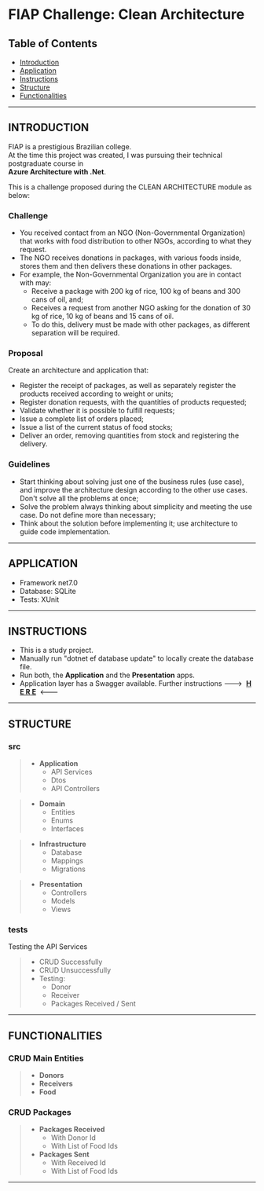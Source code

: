 # FIAP Challenge: Clean Architecture

## Table of Contents

- [Introduction](#introduction)
- [Application](#application)
- [Instructions](#instructions)
- [Structure](#structure)
- [Functionalities](#functionalities)

---

## **INTRODUCTION**

FIAP is a prestigious Brazilian college.<br>
At the time this project was created, I was pursuing their technical postgraduate course in<br>
**Azure Architecture with .Net**.

This is a challenge proposed during the CLEAN ARCHITECTURE module as below:

### Challenge
- You received contact from an NGO (Non-Governmental Organization) that works with food distribution to other NGOs, according to what they request. 
- The NGO receives donations in packages, with various foods inside, stores them and then delivers these donations in other packages.
- For example, the Non-Governmental Organization you are in contact with may:
  - Receive a package with 200 kg of rice, 100 kg of beans and 300 cans of oil, and;
  - Receives a request from another NGO asking for the donation of 30 kg of rice, 10 kg of beans and 15 cans of oil. 
  - To do this, delivery must be made with other packages, as different separation will be required.

### Proposal
Create an architecture and application that:

- Register the receipt of packages, as well as separately register the products received according to weight or units;
- Register donation requests, with the quantities of products requested;
- Validate whether it is possible to fulfill requests;
- Issue a complete list of orders placed;
- Issue a list of the current status of food stocks;
- Deliver an order, removing quantities from stock and registering the delivery.

### Guidelines

- Start thinking about solving just one of the business rules (use case), and improve the architecture design according to the other use cases. Don't solve all the problems at once;
- Solve the problem always thinking about simplicity and meeting the use case. Do not define more than necessary;
- Think about the solution before implementing it; use architecture to guide code implementation.

---

## **APPLICATION**

- Framework net7.0
- Database: SQLite
- Tests: XUnit

---

## **INSTRUCTIONS**

- This is a study project.
- Manually run "dotnet ef database update" to locally create the database file.
- Run both, the **Application** and the **Presentation** apps.
- Application layer has a Swagger available. Further instructions  --->&nbsp; **[H E R E](src/Application/README.md)** &nbsp;<---

---

## **STRUCTURE**

### src
>- **Application**
   >    - API Services
   >    - Dtos
   >    - API Controllers

>- **Domain**
   >    - Entities
   >    - Enums
   >    - Interfaces

>- **Infrastructure**
   >    - Database
   >    - Mappings
   >    - Migrations

>- **Presentation**
   >    - Controllers
   >    - Models
   >    - Views

### tests
Testing the API Services

>  - CRUD Successfully
>  - CRUD Unsuccessfully
>  - Testing:
>    - Donor
>    - Receiver
>    - Packages Received / Sent
---

## **FUNCTIONALITIES**

### CRUD Main Entities
>- **Donors**
>- **Receivers**
>- **Food**

### CRUD Packages
>- **Packages Received**
   >    - With Donor Id
   >    - With List of Food Ids
>- **Packages Sent**
   >    - With Received Id
   >    - With List of Food Ids

---

